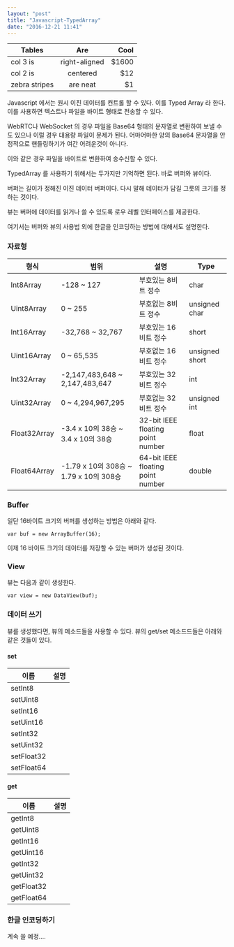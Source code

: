 ```yaml
---
layout: "post"
title: "Javascript-TypedArray"
date: "2016-12-21 11:41"
---
```


| Tables        | Are           | Cool  |
| ------------- |:-------------:| -----:|
| col 3 is      | right-aligned | $1600 |
| col 2 is      | centered      |   $12 |
| zebra stripes | are neat      |    $1 |


Javascript 에서는 원시 이진 데이터를 컨트롤 할 수 있다. 이를 Typed Array 라 한다.
이를 사용하면 텍스트나 파일을 바이트 형태로 전송할 수 있다.

WebRTC나 WebSocket 의 경우 파일을 Base64 형태의 문자열로 변환하여 보낼 수도 있으나 이럴 경우 대용량 파일이 문제가 된다. 어마어마한 양의 Base64 문자열을 안정적으로 핸들링하기가 여간 어려운것이 아니다.

이와 같은 경우 파일을 바이트로 변환하여 송수신할 수 있다.

TypedArray 를 사용하기 위해서는 두가지만 기억하면 된다. 바로 버퍼와 뷰이다.

버퍼는 길이가 정해진 이진 데이터 버퍼이다. 다시 말해 데이터가 담길 그릇의 크기를 정하는 것이다.

뷰는 버퍼에 데이터를 읽거나 쓸 수 있도록 로우 레벨 인터페이스를 제공한다.

여기서는 버퍼와 뷰의 사용법 외에 한글을 인코딩하는 방법에 대해서도 설명한다.

### 자료형




| 형식   | 범위    | 설명     | Type |
| ----- | ----- | ----- | ------ |
| Int8Array | -128 ~ 127| 부호있는 8비트 정수 | char |
| Uint8Array | 0 ~ 255| 부호없는 8비트 정수 | unsigned char |
| Int16Array | -32,768 ~ 32,767|부호있는 16비트 정수 | short |
| Uint16Array | 0 ~ 65,535|부호없는 16비트 정수 |	unsigned short |
| Int32Array | -2,147,483,648 ~ 2,147,483,647 |	부호있는 32비트 정수 | int |
| Uint32Array | 0 ~ 4,294,967,295|부호없는 32비트 정수 | unsigned int |
| Float32Array | -3.4 x 10의 38승 ~ 3.4 x 10의 38승 | 32-bit IEEE floating point number | float |
| Float64Array | -1.79 x 10의 308승 ~ 1.79 x 10의 308승 | 64-bit IEEE floating point number| double |



### Buffer
일단 16바이트 크기의 버퍼를 생성하는 방법은 아래와 같다.

```
var buf = new ArrayBuffer(16);
```

이제 16 바이트 크기의 데이터를 저장할 수 있는 버퍼가 생성된 것이다.

### View
뷰는 다음과 같이 생성한다.

```
var view = new DataView(buf);
```

### 데이터 쓰기
뷰를 생성했다면, 뷰의 메소드들을 사용할 수 있다. 뷰의 get/set 메소드드들은 아래와 같은 것들이 있다.

#### set
이름|설명
-----|-----
setInt8|
setUint8|
setInt16|
setUint16|
setInt32|
setUint32|
setFloat32|
setFloat64|

#### get
이름|설명
-----|-----
getInt8|
getUint8|
getInt16|
getUint16|
getInt32|
getUint32|
getFloat32|
getFloat64|

### 한글 인코딩하기


계속 쓸 예정....
